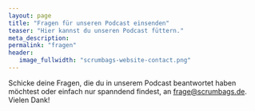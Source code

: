 ```yaml
---
layout: page
title: "Fragen für unseren Podcast einsenden"
teaser: "Hier kannst du unseren Podcast füttern."
meta_description:
permalink: "fragen"
header:
   image_fullwidth: "scrumbags-website-contact.png"
---
```


Schicke deine Fragen, die du in unserem Podcast beantwortet haben möchtest oder einfach nur spanndend findest, an <a href="mailto:frage@scrumbags.de">frage@scrumbags.de</a>. Vielen Dank!

